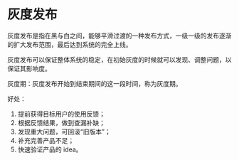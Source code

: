 # 灰度发布

灰度发布是指在黑与白之间，能够平滑过渡的一种发布方式，一级一级的发布逐渐的扩大发布范围，最后达到系统的完全上线。 

灰度发布可以保证整体系统的稳定，在初始灰度的时候就可以发现、调整问题，以保证其影响度。

灰度期：灰度发布开始到结束期间的这一段时间，称为灰度期。

好处：

1. 提前获得目标用户的使用反馈；
2. 根据反馈结果，做到查漏补缺；
3. 发现重大问题，可回滚“旧版本”；
4. 补充完善产品不足；
5. 快速验证产品的 idea。

[1]: https://blog.csdn.net/liwei16611/article/details/90176044
